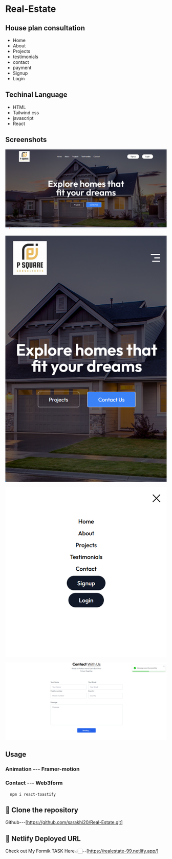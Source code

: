 
# Real-Estate
## House plan consultation

- Home
- About
- Projects
- testimonials
- contact
- payment
- Signup
- Login


## Techinal Language
- HTML
- Tailwind css
- javascript
- React
## Screenshots

![App Screenshot](https://github.com/sarakhi20/Real-Estate/blob/main/Images/Screenshot%202024-12-02%20080939.png)

![App Screenshot](https://github.com/sarakhi20/Real-Estate/blob/main/Images/Screenshot%202024-12-02%20081006.png)

![App Screenshot](https://github.com/sarakhi20/Real-Estate/blob/main/Images/Screenshot%202024-12-02%20081051.png)

![App Screenshot](https://github.com/sarakhi20/Real-Estate/blob/main/Images/Screenshot%202024-12-02%20115741.png)


## Usage

### Animation --- Framer-motion
### Contact --- Web3form
      npm i react-toastify


## 🔗 Clone the repository

Github---[https://github.com/sarakhi20/Real-Estate.git]

## 🔗 Netlify Deployed URL

 Check out My Formik TASK Here👉🏻--[https://realestate-99.netlify.app/]
      


